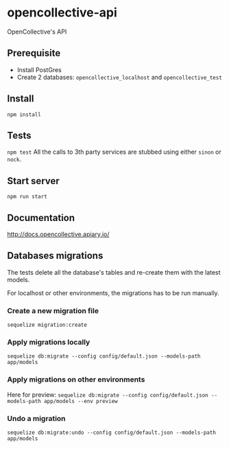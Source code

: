 # opencollective-api
OpenCollective's API

## Prerequisite
- Install PostGres
- Create 2 databases: `opencollective_localhost` and `opencollective_test`

## Install
`npm install`

## Tests
`npm test`
All the calls to 3th party services are stubbed using either `sinon` or `nock`.

## Start server
`npm run start`

## Documentation
http://docs.opencollective.apiary.io/

## Databases migrations
The tests delete all the database's tables and re-create them with the latest models.

For localhost or other environments, the migrations has to be run manually.

### Create a new migration file
`sequelize migration:create`

### Apply migrations locally
`sequelize db:migrate --config config/default.json --models-path app/models`

### Apply migrations on other environments
Here for preview:
`sequelize db:migrate --config config/default.json --models-path app/models --env preview`

### Undo a migration
`sequelize db:migrate:undo --config config/default.json --models-path app/models`
